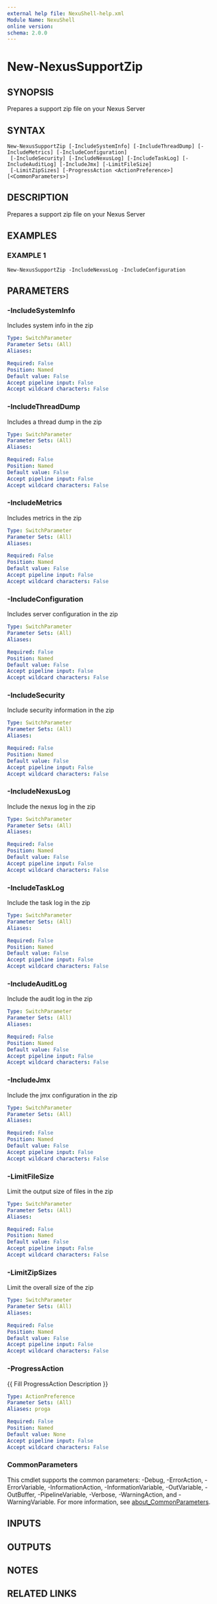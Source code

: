 ```yaml
---
external help file: NexuShell-help.xml
Module Name: NexuShell
online version:
schema: 2.0.0
---
```


# New-NexusSupportZip

## SYNOPSIS
Prepares a support zip file on your Nexus Server

## SYNTAX

```
New-NexusSupportZip [-IncludeSystemInfo] [-IncludeThreadDump] [-IncludeMetrics] [-IncludeConfiguration]
 [-IncludeSecurity] [-IncludeNexusLog] [-IncludeTaskLog] [-IncludeAuditLog] [-IncludeJmx] [-LimitFileSize]
 [-LimitZipSizes] [-ProgressAction <ActionPreference>] [<CommonParameters>]
```

## DESCRIPTION
Prepares a support zip file on your Nexus Server

## EXAMPLES

### EXAMPLE 1
```
New-NexusSupportZip -IncludeNexusLog -IncludeConfiguration
```

## PARAMETERS

### -IncludeSystemInfo
Includes system info in the zip

```yaml
Type: SwitchParameter
Parameter Sets: (All)
Aliases:

Required: False
Position: Named
Default value: False
Accept pipeline input: False
Accept wildcard characters: False
```

### -IncludeThreadDump
Includes a thread dump in the zip

```yaml
Type: SwitchParameter
Parameter Sets: (All)
Aliases:

Required: False
Position: Named
Default value: False
Accept pipeline input: False
Accept wildcard characters: False
```

### -IncludeMetrics
Includes metrics in the zip

```yaml
Type: SwitchParameter
Parameter Sets: (All)
Aliases:

Required: False
Position: Named
Default value: False
Accept pipeline input: False
Accept wildcard characters: False
```

### -IncludeConfiguration
Includes server configuration in the zip

```yaml
Type: SwitchParameter
Parameter Sets: (All)
Aliases:

Required: False
Position: Named
Default value: False
Accept pipeline input: False
Accept wildcard characters: False
```

### -IncludeSecurity
Include security information in the zip

```yaml
Type: SwitchParameter
Parameter Sets: (All)
Aliases:

Required: False
Position: Named
Default value: False
Accept pipeline input: False
Accept wildcard characters: False
```

### -IncludeNexusLog
Include the nexus log in the zip

```yaml
Type: SwitchParameter
Parameter Sets: (All)
Aliases:

Required: False
Position: Named
Default value: False
Accept pipeline input: False
Accept wildcard characters: False
```

### -IncludeTaskLog
Include the task log in the zip

```yaml
Type: SwitchParameter
Parameter Sets: (All)
Aliases:

Required: False
Position: Named
Default value: False
Accept pipeline input: False
Accept wildcard characters: False
```

### -IncludeAuditLog
Include the audit log in the zip

```yaml
Type: SwitchParameter
Parameter Sets: (All)
Aliases:

Required: False
Position: Named
Default value: False
Accept pipeline input: False
Accept wildcard characters: False
```

### -IncludeJmx
Include the jmx configuration in the zip

```yaml
Type: SwitchParameter
Parameter Sets: (All)
Aliases:

Required: False
Position: Named
Default value: False
Accept pipeline input: False
Accept wildcard characters: False
```

### -LimitFileSize
Limit the output size of files in the zip

```yaml
Type: SwitchParameter
Parameter Sets: (All)
Aliases:

Required: False
Position: Named
Default value: False
Accept pipeline input: False
Accept wildcard characters: False
```

### -LimitZipSizes
Limit the overall size of the zip

```yaml
Type: SwitchParameter
Parameter Sets: (All)
Aliases:

Required: False
Position: Named
Default value: False
Accept pipeline input: False
Accept wildcard characters: False
```

### -ProgressAction
{{ Fill ProgressAction Description }}

```yaml
Type: ActionPreference
Parameter Sets: (All)
Aliases: proga

Required: False
Position: Named
Default value: None
Accept pipeline input: False
Accept wildcard characters: False
```

### CommonParameters
This cmdlet supports the common parameters: -Debug, -ErrorAction, -ErrorVariable, -InformationAction, -InformationVariable, -OutVariable, -OutBuffer, -PipelineVariable, -Verbose, -WarningAction, and -WarningVariable. For more information, see [about_CommonParameters](http://go.microsoft.com/fwlink/?LinkID=113216).

## INPUTS

## OUTPUTS

## NOTES

## RELATED LINKS
